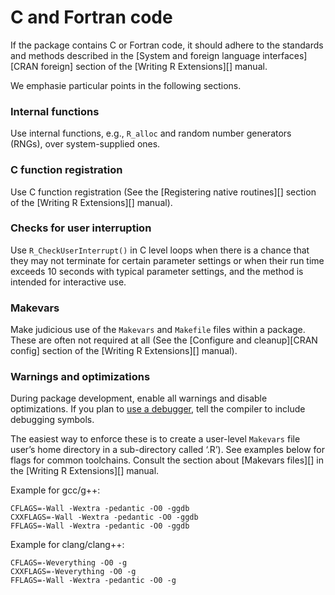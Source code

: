 # C and Fortran code

If the package contains C or Fortran code, it should adhere to the standards and methods described in the \[System and foreign language interfaces\]\[CRAN foreign\] section of the \[Writing R Extensions\]\[\] manual.

We emphasie particular points in the following sections.

### Internal functions

Use internal <i class="fab fa-r-project"></i> functions, e.g., `R_alloc` and random number generators (RNGs), over system-supplied ones.

### C function registration

Use C function registration (See the \[Registering native routines\]\[\] section of the \[Writing R Extensions\]\[\] manual).

### Checks for user interruption

Use `R_CheckUserInterrupt()` in C level loops when there is a chance that they may not terminate for certain parameter settings or when their run time exceeds 10 seconds with typical parameter settings, and the method is intended for interactive use.

### Makevars

Make judicious use of the `Makevars` and `Makefile` files within a package. These are often not required at all (See the \[Configure and cleanup\]\[CRAN config\] section of the \[Writing R Extensions\]\[\] manual).

### Warnings and optimizations

During package development, enable all warnings and disable optimizations. If you plan to [use a debugger](#debugging-cc-code), tell the compiler to include debugging symbols.

The easiest way to enforce these is to create a user-level `Makevars` file user’s home directory in a sub-directory called ‘.R’). See examples below for flags for common toolchains. Consult the section about \[Makevars files\]\[\] in the \[Writing R Extensions\]\[\] manual.

Example for gcc/g++:

    CFLAGS=-Wall -Wextra -pedantic -O0 -ggdb
    CXXFLAGS=-Wall -Wextra -pedantic -O0 -ggdb
    FFLAGS=-Wall -Wextra -pedantic -O0 -ggdb

Example for clang/clang++:

    CFLAGS=-Weverything -O0 -g
    CXXFLAGS=-Weverything -O0 -g
    FFLAGS=-Wall -Wextra -pedantic -O0 -g
